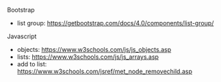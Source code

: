 Bootstrap 
* list group: https://getbootstrap.com/docs/4.0/components/list-group/

Javascript 
* objects: https://www.w3schools.com/js/js_objects.asp
* lists: https://www.w3schools.com/js/js_arrays.asp
* add to list: https://www.w3schools.com/jsref/met_node_removechild.asp
